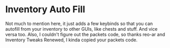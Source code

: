 # Inventory Auto Fill
Not much to mention here, it just adds a few keybinds so that you can autofill from your inventory to other GUIs, like chests and stuff. And vice versa too.
Also, I couldn't figure out the packets code, so thanks reo-ar and Inventory Tweaks Renewed, I kinda copied your packets code.
